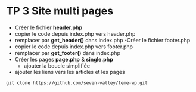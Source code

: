 # TP 3 Site multi pages
- Créer le fichier **header.php**
 - copier le code depuis index.php vers header.php
 - remplacer par **get_header()** dans index.php
-Créer le fichier footer.php
 - copier le code depuis index.php vers footer.php
 - remplacer par **get_footer()** dans index.php
- Créer les pages **page.php** & **single.php**
  - ajouter la boucle simplifiée
- ajouter les liens vers les articles et les pages

```
git clone https://github.com/seven-valley/teme-wp.git
```
